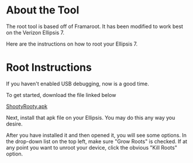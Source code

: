 # About the Tool
<p>The root tool is based off of Framaroot. It has been modified to work best on the Verizon Ellipsis 7.</p>
<p>Here are the instructions on how to root your Ellipsis 7.</p>

#  Root Instructions
<p>If you haven't enabled USB debugging, now is a good time.</p>

<p>To get started, download the file linked below</p>
<p><a href="https://github.com/wicorn29/Project-Ellipsis/raw/main/Root/PootyRooty.apk">ShootyRooty.apk</a></p>

<p>Next, install that apk file on your Ellipsis. You may do this any way you desire.</p>

<p>After you have installed it and then opened it, you will see some options. In the drop-down list on the top left, make sure "Grow Roots" is checked. If at any point you want to unroot your device, click the obvious "Kill Roots" option.</p>
